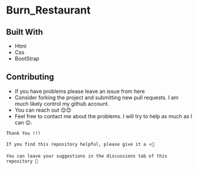 # Burn_Restaurant

## Built With
- Html
- Css
- BootStrap


## Contributing
- If you have problems please leave an issue from here
- Consider forking the project and submitting new pull requests. I am much likely control my github account.
- You can reach out 😊😊
- Feel free to contact me about the problems. I will try to help as much as I can 😉.


```
Thank You !!!

If you find this repository helpful, please give it a ⭐🌟

You can leave your suggestions in the discussions tab of this repository 🤗
